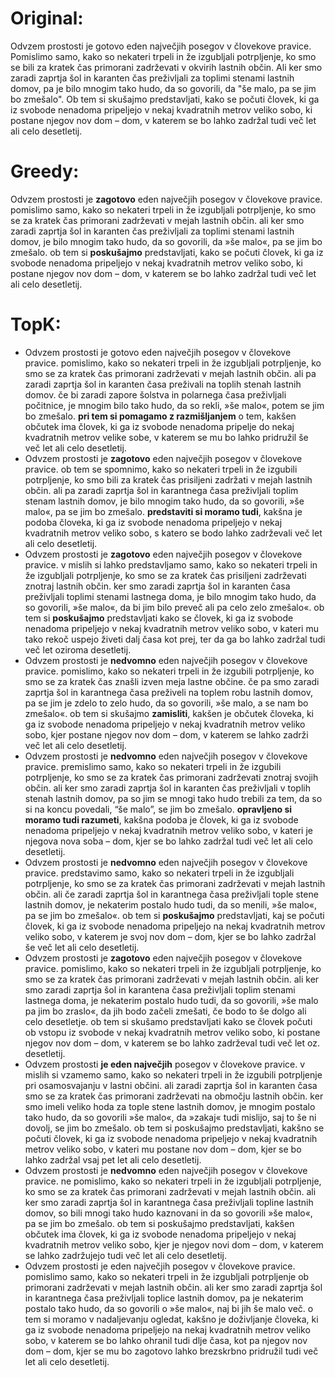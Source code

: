 # Original:
Odvzem prostosti je gotovo eden največjih posegov v človekove pravice. Pomislimo samo, kako so nekateri trpeli in že izgubljali potrpljenje, ko smo se bili za kratek čas primorani zadrževati v okvirih lastnih občin. Ali ker smo zaradi zaprtja šol in karanten čas preživljali za toplimi stenami lastnih domov, pa je bilo mnogim tako hudo, da so govorili, da "še malo, pa se jim bo zmešalo". Ob tem si skušajmo predstavljati, kako se počuti človek, ki ga iz svobode nenadoma pripeljejo v nekaj kvadratnih metrov veliko sobo, ki postane njegov nov dom – dom, v katerem se bo lahko zadržal tudi več let ali celo desetletij.


# Greedy:
Odvzem prostosti je **zagotovo** eden največjih posegov v človekove pravice. pomislimo samo, kako so nekateri trpeli in že izgubljali potrpljenje, ko smo se za kratek čas primorani zadrževati v mejah lastnih občin. ali ker smo zaradi zaprtja šol in karanten čas preživljali za toplimi stenami lastnih domov, je bilo mnogim tako hudo, da so govorili, da »še malo«, pa se jim bo zmešalo. ob tem si **poskušajmo** predstavljati, kako se počuti človek, ki ga iz svobode nenadoma pripeljejo v nekaj kvadratnih metrov veliko sobo, ki postane njegov nov dom – dom, v katerem se bo lahko zadržal tudi več let ali celo desetletij.


# TopK:
- Odvzem prostosti je gotovo eden največjih posegov v človekove pravice. pomislimo, kako so nekateri trpeli in že izgubljali potrpljenje, ko smo se za kratek čas primorani zadrževati v mejah lastnih občin. ali pa zaradi zaprtja šol in karanten časa preživali na toplih stenah lastnih domov. če bi zaradi zapore šolstva in polarnega časa preživljali počitnice, je mnogim bilo tako hudo, da so rekli, »še malo«, potem se jim bo zmešalo. **pri tem si pomagamo z razmišljanjem** o tem, kakšen občutek ima človek, ki ga iz svobode nenadoma pripelje do nekaj kvadratnih metrov velike sobe, v katerem se mu bo lahko pridružil še več let ali celo desetletij.
- Odvzem prostosti je **zagotovo** eden največjih posegov v človekove pravice. ob tem se spomnimo, kako so nekateri trpeli in že izgubili potrpljenje, ko smo bili za kratek čas prisiljeni zadržati v mejah lastnih občin. ali pa zaradi zaprtja šol in karantnega časa preživljali toplim stenam lastnih domov, je bilo mnogim tako hudo, da so govorili, »še malo«, pa se jim bo zmešalo. **predstaviti si moramo tudi**, kakšna je podoba človeka, ki ga iz svobode nenadoma pripeljejo v nekaj kvadratnih metrov veliko sobo, s katero se bodo lahko zadrževali več let ali celo desetletij.
- Odvzem prostosti je **zagotovo** eden največjih posegov v človekove pravice. v mislih si lahko predstavljamo samo, kako so nekateri trpeli in že izgubljali potrpljenje, ko smo se za kratek čas prisiljeni zadrževati znotraj lastnih občin. ker smo zaradi zaprtja šol in karanten časa preživljali toplimi stenami lastnega doma, je bilo mnogim tako hudo, da so govorili, »še malo«, da bi jim bilo preveč ali pa celo zelo zmešalo«. ob tem si **poskušajmo** predstavljati kako se človek, ki ga iz svobode nenadoma pripeljejo v nekaj kvadratnih metrov veliko sobo, v kateri mu tako rekoč uspejo živeti dalj časa kot prej, ter da ga bo lahko zadržal tudi več let oziroma desetletij.
- Odvzem prostosti je **nedvomno** eden največjih posegov v človekove pravice. pomislimo, kako so nekateri trpeli in že izgubili potrpljenje, ko smo se za kratek čas znašli izven meja lastne občine. če pa smo zaradi zaprtja šol in karantnega časa preživeli na toplem robu lastnih domov, pa se jim je zdelo to zelo hudo, da so govorili, »še malo, a se nam bo zmešalo«. ob tem si skušajmo **zamisliti**, kakšen je občutek človeka, ki ga iz svobode nenadoma pripeljejo v nekaj kvadratnih metrov veliko sobo, kjer postane njegov nov dom – dom, v katerem se lahko zadrži več let ali celo desetletij.
- Odvzem prostosti je **nedvomno** eden največjih posegov v človekove pravice. premislimo samo, kako so nekateri trpeli in že izgubili potrpljenje, ko smo se za kratek čas primorani zadrževati znotraj svojih občin. ali ker smo zaradi zaprtja šol in karanten čas preživljali v toplih stenah lastnih domov, pa so jim se mnogi tako hudo trebili za tem, da so si na koncu povedali, “še malo”, se jim bo zmešalo. **opravljeno si moramo tudi razumeti**, kakšna podoba je človek, ki ga iz svobode nenadoma pripeljejo v nekaj kvadratnih metrov veliko sobo, v kateri je njegova nova soba – dom, kjer se bo lahko zadržal tudi več let ali celo desetletij.
- Odvzem prostosti je **nedvomno** eden največjih posegov v človekove pravice. predstavimo samo, kako so nekateri trpeli in že izgubljali potrpljenje, ko smo se za kratek čas primorani zadrževati v mejah lastnih občin. ali če zaradi zaprtja šol in karantnega časa preživljali tople stene lastnih domov, je nekaterim postalo hudo tudi, da so menili, »še malo«, pa se jim bo zmešalo«. ob tem si **poskušajmo** predstavljati, kaj se počuti človek, ki ga iz svobode nenadoma pripeljejo na nekaj kvadratnih metrov veliko sobo, v katerem je svoj nov dom – dom, kjer se bo lahko zadržal še več let ali celo desetletij.
- Odvzem prostosti je **zagotovo** eden največjih posegov v človekove pravice. pomislimo, kako so nekateri trpeli in že izgubljali potrpljenje, ko smo se za kratek čas primorani zadrževati v mejah lastnih občin. ali ker smo zaradi zaprtja šol in karantena časa preživljali toplim stenami lastnega doma, je nekaterim postalo hudo tudi, da so govorili, »še malo pa jim bo zraslo«, da jih bodo začeli zmešati, če bodo to še dolgo ali celo desetletje. ob tem si skušamo predstavljati kako se človek počuti ob vstopu iz svobode v nekaj kvadratnih metrov veliko sobo, ki postane njegov nov dom – dom, v katerem se bo lahko zadrževal tudi več let oz. desetletij.
- Odvzem prostosti **je eden največjih** posegov v človekove pravice. v mislih si vzamemo samo, kako so nekateri trpeli in že izgubili potrpljenje pri osamosvajanju v lastni občini. ali zaradi zaprtja šol in karanten časa smo se za kratek čas primorani zadrževati na območju lastnih občin. ker smo imeli veliko hoda za tople stene lastnih domov, je mnogim postalo tako hudo, da so govorili »še malo«, da »zakaj« tudi mislijo, saj to še ni dovolj, se jim bo zmešalo. ob tem si poskušajmo predstavljati, kakšno se počuti človek, ki ga iz svobode nenadoma pripeljejo v nekaj kvadratnih metrov veliko sobo, v kateri mu postane nov dom – dom, kjer se bo lahko zadržal vsaj pet let ali celo desetletij.
- Odvzem prostosti je **nedvomno** eden največjih posegov v človekove pravice. ne pomislimo, kako so nekateri trpeli in že izgubljali potrpljenje, ko smo se za kratek čas primorani zadrževati v mejah lastnih občin. ali ker smo zaradi zaprtja šol in karantnega časa preživljali topline lastnih domov, so bili mnogi tako hudo kaznovani in da so govorili »še malo«, pa se jim bo zmešalo. ob tem si poskušajmo predstavljati, kakšen občutek ima človek, ki ga iz svobode nenadoma pripeljejo v nekaj kvadratnih metrov veliko sobo, kjer je njegov novi dom – dom, v katerem se lahko zadržujejo tudi več let ali celo desetletij.
- Odvzem prostosti je eden največjih posegov v človekove pravice. pomislimo samo, kako so nekateri trpeli in že izgubljali potrpljenje ob primorani zadrževati v mejah lastnih občin. ali ker smo zaradi zaprtja šol in karantnega časa preživljali toplice lastnih domov, pa je nekaterim postalo tako hudo, da so govorili o »še malo«, naj bi jih še malo več. o tem si moramo v nadaljevanju ogledat, kakšno je doživljanje človeka, ki ga iz svobode nenadoma pripeljejo na nekaj kvadratnih metrov veliko sobo, v katerem se bo lahko ohranil tudi dlje časa, kot pa njegov nov dom – dom, kjer se mu bo zagotovo lahko brezskrbno pridružil tudi več let ali celo desetletij.